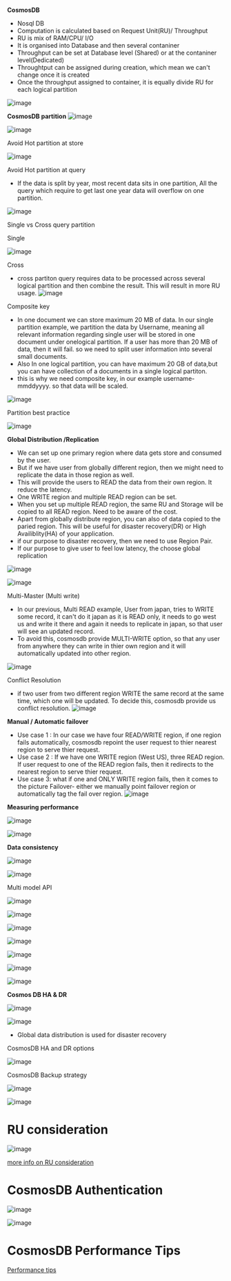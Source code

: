 **CosmosDB**

* Nosql DB
* Computation is calculated based on Request Unit(RU)/ Throughput
* RU is mix of RAM/CPU/ I/O
* It is organised into Database and then several contaniner
* Throughput can be set at Database level (Shared) or at the contaniner level(Dedicated)
* Throughtput can be assigned during creation, which mean we can't change once it is created
* Once the throughput assigned to container, it is equally divide RU for each logical partition

![image](https://user-images.githubusercontent.com/38088886/110902123-43c12400-82fd-11eb-8e8f-716ee7d782b2.png)


**CosmosDB partition**
![image](https://user-images.githubusercontent.com/38088886/110900838-4de22300-82fb-11eb-98de-da2c3778da27.png)


![image](https://user-images.githubusercontent.com/38088886/110900706-18d5d080-82fb-11eb-9ef2-8e097b4b6641.png)

Avoid Hot partition at store

![image](https://user-images.githubusercontent.com/38088886/110902754-45d7b280-82fe-11eb-80ad-f602d8082379.png)

Avoid Hot partition at query
* If the data is split by year, most recent data sits in one partition, All the query which require to get last one year data will overflow on one partition.

![image](https://user-images.githubusercontent.com/38088886/110903155-ec23b800-82fe-11eb-8a1c-9303ad18c3e9.png)

Single vs Cross query partition

Single

![image](https://user-images.githubusercontent.com/38088886/110903397-4a509b00-82ff-11eb-9aac-61642a88716e.png)

Cross
* cross partiton query requires data to be processed across several logical partition and then combine the result. This will result in more RU usage.
![image](https://user-images.githubusercontent.com/38088886/110903627-a3203380-82ff-11eb-8ae3-a42bb60f1eff.png)


Composite key

* In one document we can store maximum 20 MB of data. In our single partition example, we partition the data by Username, meaning all relevant information regarding single user will be stored in one document under onelogical partition. If a user has more than 20 MB of data, then it will fail. so we need to split user information into several small documents.
* Also In one logical partition, you can have maximum 20 GB of data,but you can have collection of a documents in a single logical partiton.
* this is why we need composite key, in our example username-mmddyyyy. so that data will be scaled.

![image](https://user-images.githubusercontent.com/38088886/111015794-75d89180-83a2-11eb-85f8-3894c1201c3a.png)


Partition best practice

![image](https://user-images.githubusercontent.com/38088886/111016071-c3093300-83a3-11eb-8dde-7523ebe951fa.png)

**Global Distribution /Replication**

* We can set up one primary region where data gets store and consumed by the user.
* But if we have user from globally different region, then we might need to replicate the data in those region as well.
* This will provide the users to READ the data from their own region. It reduce the latency.
* One WRITE region and multiple READ region can be set.
* When you set up multiple READ region, the same RU and Storage will be copied to all READ region. Need to be aware of the cost.
* Apart from globally distribute region, you can also of data copied to the paried region. This will be useful for disaster recovery(DR) or High Availiblity(HA) of your application.
* if our purpose to disaster recovery, then we need to use Region Pair.
* If our purpose to give user to feel low latency, the choose global replication

![image](https://user-images.githubusercontent.com/38088886/111016711-5132e880-83a7-11eb-83fc-701b6f297dde.png)


![image](https://user-images.githubusercontent.com/38088886/111016477-298f5080-83a6-11eb-836b-b1cb32abd031.png)


Multi-Master (Multi write)

* In our previous, Multi READ example, User from japan, tries to WRITE some record, it can't do it japan as it is READ only, it needs to go west us and write it there and again it needs to replicate in japan, so that user will see an updated record.
* To avoid this, cosmosdb provide MULTI-WRITE option, so that any user from anywhere they can write in thier own region and it will automatically updated into other region.

![image](https://user-images.githubusercontent.com/38088886/111016902-46c51e80-83a8-11eb-8e37-2b5447ebefcc.png)

Conflict Resolution

* if two user from two different region WRITE the same record at the same time, which one will be updated. To decide this, cosmosdb provide us conflict resolution.
![image](https://user-images.githubusercontent.com/38088886/111017144-80e2f000-83a9-11eb-9500-62147e393244.png)
 
 **Manual / Automatic failover**
 
 * Use case 1 : In our case we have four READ/WRITE region, if one region fails automatically, cosmosdb repoint the user request to thier nearest region to serve thier request.
 * Use case 2 : If we have one WRITE region (West US), three READ region. If user request to one of the READ region fails, then it redirects to the nearest region to serve thier request.
 * Use case 3: what if one and ONLY WRITE region fails, then it comes to the picture Failover- either we manually point failover region or automatically tag the fail over region.
 ![image](https://user-images.githubusercontent.com/38088886/111017425-57c35f00-83ab-11eb-8896-fd8ab726f04a.png)
 

**Measuring performance**

![image](https://user-images.githubusercontent.com/38088886/111017911-05d00880-83ae-11eb-8c41-e1650b4519df.png)

![image](https://user-images.githubusercontent.com/38088886/111018083-dbcb1600-83ae-11eb-9493-1e8be2e12947.png)


**Data consistency**

![image](https://user-images.githubusercontent.com/38088886/111018519-1e8ded80-83b1-11eb-83fb-bdf2e0402ee0.png)

![image](https://user-images.githubusercontent.com/38088886/111018547-5a28b780-83b1-11eb-8ff5-1e933d8d8c94.png)

Multi model API

![image](https://user-images.githubusercontent.com/38088886/111018642-e2a75800-83b1-11eb-99d6-6513b0a3e1da.png)

![image](https://user-images.githubusercontent.com/38088886/111018723-6d885280-83b2-11eb-8b31-12835558a65d.png)

![image](https://user-images.githubusercontent.com/38088886/111018772-b9d39280-83b2-11eb-9ac7-855f33e2bc0d.png)

![image](https://user-images.githubusercontent.com/38088886/111018798-f1dad580-83b2-11eb-8db4-f4aefcc5c69b.png)

![image](https://user-images.githubusercontent.com/38088886/111018829-36ff0780-83b3-11eb-8b6c-786832c3a24f.png)

![image](https://user-images.githubusercontent.com/38088886/111018851-644bb580-83b3-11eb-9722-aa9e1ca5a3a1.png)

![image](https://user-images.githubusercontent.com/38088886/111018909-d58b6880-83b3-11eb-828c-ba56f83e45c3.png)

**Cosmos DB HA & DR**

![image](https://user-images.githubusercontent.com/38088886/111020161-c5778700-83bb-11eb-87f1-ad743061bb6f.png)

![image](https://user-images.githubusercontent.com/38088886/111020220-28691e00-83bc-11eb-8f3b-0a38defa48d2.png)

* Global data distribution is used for disaster recovery 

CosmosDB HA and DR options

![image](https://user-images.githubusercontent.com/38088886/111020311-dffe3000-83bc-11eb-9a02-0fd8cf404b2c.png)

CosmosDB Backup strategy

![image](https://user-images.githubusercontent.com/38088886/111020400-66b30d00-83bd-11eb-8775-b26b9952745d.png)

![image](https://user-images.githubusercontent.com/38088886/111020423-98c46f00-83bd-11eb-8ea4-5ebe2079a004.png)


# RU consideration

![image](https://user-images.githubusercontent.com/38088886/111115356-643ae980-855c-11eb-8c37-fdf63ed36343.png)

[more info on RU consideration](https://docs.microsoft.com/en-us/azure/cosmos-db/request-units)




# CosmosDB Authentication

![image](https://user-images.githubusercontent.com/38088886/111260366-914cd200-8618-11eb-97c2-1bbe5540a403.png)

![image](https://user-images.githubusercontent.com/38088886/111260800-5d25e100-8619-11eb-95c9-999622e1d777.png)



# CosmosDB Performance Tips

[Performance tips](https://docs.microsoft.com/en-us/azure/cosmos-db/performance-tips)






